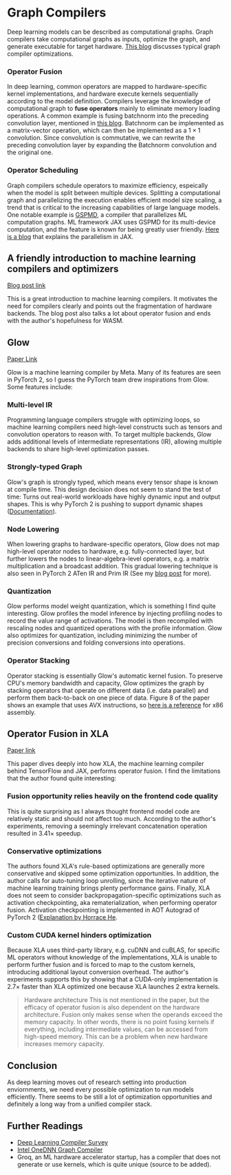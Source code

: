 # Graph Compilers


Deep learning models can be described as computational graphs.
Graph compilers take computational graphs as inputs, optimize the graph, and generate executable for target hardware.
[This blog](https://deci.ai/blog/graph-compilers/) discusses typical graph compiler optimizations.

### Operator Fusion
In deep learning, common operators are mapped to hardware-specific kernel implementations,
and hardware execute kernels sequentially according to the model definition.
Compilers leverage the knowledge of computational graph to **fuse operators** mainly to eliminate memory loading operations.
A common example is fusing batchnorm into the preceding convolution layer, mentioned in
[this blog](https://nenadmarkus.com/p/fusing-batchnorm-and-conv/).
Batchnorm can be implemented as a matrix-vector operation, which can then be implemented as a $1 \times 1$ convolution.
Since convolution is commutative, we can rewrite the preceding convolution layer by
expanding the Batchnorm convolution and the original one.


### Operator Scheduling
Graph compilers schedule operators to maximize efficiency, espeically when the model is split between multiple devices.
Splitting a computational graph and parallelizing the execution enables efficient model size scaling,
a trend that is critical to the increasing capabilities of large language models.  
One notable example is [GSPMD](https://arxiv.org/abs/2105.04663), a compiler that parallelizes ML computation graphs.
ML framework JAX uses GSPMD for its multi-device computation, and the feature is known for being greatly user friendly.
[Here is a blog](https://irhum.github.io/blog/pjit/) that explains the parallelism in JAX.


## A friendly introduction to machine learning compilers and optimizers

[Blog post link](https://huyenchip.com/2021/09/07/a-friendly-introduction-to-machine-learning-compilers-and-optimizers.html)

This is a great introduction to machine learning compilers.
It motivates the need for compilers clearly and points out the fragmentation of hardware backends.
The blog post also talks a lot about operator fusion and ends with the author's hopefulness for WASM.


## Glow

[Paper Link](https://arxiv.org/abs/1805.00907)

Glow is a machine learning compiler by Meta.
Many of its features are seen in PyTorch 2, so I guess the PyTorch team drew inspirations from Glow.
Some features include:

### Multi-level IR
Programming language compilers struggle with optimizing loops,
so machine learning compilers need high-level constructs such as tensors and convolution operators to reason with.
To target multiple backends, Glow adds additional levels of intermediate representations (IR),
allowing multiple backends to share high-level optimization passes.

### Strongly-typed Graph
Glow's graph is strongly typed, which means every tensor shape is known at compile time.
This design decision does not seem to stand the test of time: Turns out real-world workloads have highly dynamic input and output shapes.
This is why PyTorch 2 is pushing to support dynamic shapes ([Documentation](https://pytorch.org/docs/stable/torch.compiler_dynamic_shapes.html)).

### Node Lowering
When lowering graphs to hardware-specific operators, Glow does not map high-level operator nodes to hardware, e.g. fully-connected layer,
but further lowers the nodes to linear-algebra-level operators, e.g. a matrix multiplication and a broadcast addition.
This gradual lowering technique is also seen in PyTorch 2 ATen IR and Prim IR
(See my [blog post](https://github.com/kimbochen/md-blogs/tree/main/pytorch-systems-intro#the-pytorch-20-compiling-pipeline) for more).

### Quantization
Glow performs model weight quantization, which is something I find quite interesting.
Glow profiles the model inference by injecting profiling nodes to record the value range of activations.
The model is then recompiled with rescaling nodes and quantized operations with the profile information.
Glow also optimizes for quantization, including minimizing the number of precision conversions and folding conversions into operations.

### Operator Stacking
Operator stacking is essentially Glow's automatic kernel fusion.
To preserve CPU's memory bandwidth and capacity, Glow optimizes the graph by stacking operators that operate on different data (i.e. data parallel)
and perform them back-to-back on one piece of data.
Figure 8 of the paper shows an example that uses AVX instructions, so [here is a reference](https://hjlebbink.github.io/x86doc/) for x86 assembly.


## Operator Fusion in XLA

[Paper link](https://arxiv.org/abs/2301.13062)

This paper dives deeply into how XLA, the machine learning compiler behind TensorFlow and JAX, performs operator fusion.
I find the limitations that the author found quite interesting:

### Fusion opportunity relies heavily on the frontend code quality
This is quite surprising as I always thought frontend model code are relatively static and should not affect too much.
According to the author's experiments, removing a seemingly irrelevant concatenation operation resulted in 3.41$\times$ speedup.

### Conservative optimizations
The authors found XLA's rule-based optimizations are generally more conservative and skipped some optimization opportunities.
In addition, the author calls for auto-tuning loop unrolling, since the iterative nature of machine learning training brings plenty performance gains.
Finally, XLA does not seem to consider backpropagation-specific optimizations such as activation checkpointing, aka rematerialization,
when performing operator fusion. Activation checkpointing is implemented in AOT Autograd of PyTorch 2
([Explanation by Horrace He](https://dev-discuss.pytorch.org/t/min-cut-optimal-recomputation-i-e-activation-checkpointing-with-aotautograd/467).

### Custom CUDA kernel hinders optimization
Because XLA uses third-party library, e.g. cuDNN and cuBLAS, for specific ML operators without knowledge of the implementations,
XLA is unable to perform further fusion and is forced to map to the custom kernels, introducing additional layout conversion overhead.
The author's experiments supports this by showing that a CUDA-only implementation is 2.7$\times$ faster than XLA optimized one
because XLA launches 2 extra kernels.


> Hardware architecture
> This is not mentioned in the paper, but the efficacy of operator fusion is also dependent on the hardware architecture.
> Fusion only makes sense when the operands exceed the memory capacity.
> In other words, there is no point fusing kernels if everything, including intermediate values, can be accessed from high-speed memory.
> This can be a problem when new hardware increases memory capacity.


## Conclusion
As deep learning moves out of research setting into production enviornments, we need every possible optimization to run models efficiently.
There seems to be still a lot of optimization opportunities and definitely a long way from a unified compiler stack.

## Further Readings
- [Deep Learning Compiler Survey](https://arxiv.org/abs/2002.03794)
- [Intel OneDNN Graph Compiler](https://arxiv.org/abs/2301.01333)
- Groq, an ML hardware accelerator startup, has a compiler that does not generate or use kernels, which is quite unique (source to be added).
